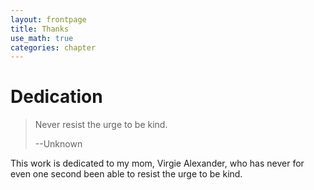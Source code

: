 ```yaml
---
layout: frontpage
title: Thanks
use_math: true
categories: chapter
---
```

# Dedication

> Never resist the urge to be kind.
>
> --Unknown

This work is dedicated to my mom, Virgie Alexander, who has never for even one second been able to resist the urge to be kind.

